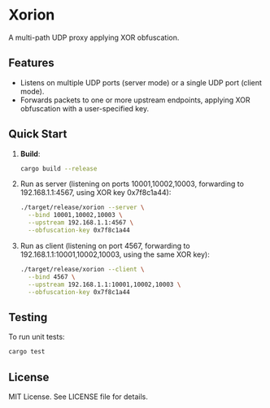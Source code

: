 # Xorion

A multi-path UDP proxy applying XOR obfuscation.

## Features

- Listens on multiple UDP ports (server mode) or a single UDP port (client mode).
- Forwards packets to one or more upstream endpoints, applying XOR obfuscation with a user-specified key.

## Quick Start

1. **Build**:

   ```bash
   cargo build --release
   ```

2. Run as server (listening on ports 10001,10002,10003, forwarding to 192.168.1.1:4567, using XOR key 0x7f8c1a44):

   ```bash
   ./target/release/xorion --server \
     --bind 10001,10002,10003 \
     --upstream 192.168.1.1:4567 \
     --obfuscation-key 0x7f8c1a44
   ```

3. Run as client (listening on port 4567, forwarding to 192.168.1.1:10001,10002,10003, using the same XOR key):

   ```bash
   ./target/release/xorion --client \
     --bind 4567 \
     --upstream 192.168.1.1:10001,10002,10003 \
     --obfuscation-key 0x7f8c1a44
   ```

## Testing

To run unit tests:

```bash
cargo test
```

## License

MIT License. See LICENSE file for details.
